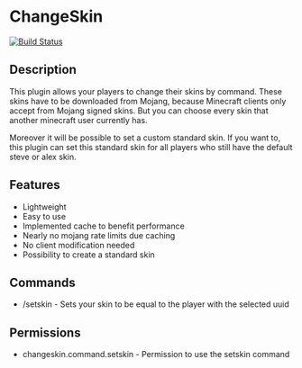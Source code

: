 # ChangeSkin

[![Build Status](https://travis-ci.org/games647/ChangeSkin.svg?branch=master)](https://travis-ci.org/games647/ChangeSkin)

## Description

This plugin allows your players to change their skins by command. These skins have to be downloaded from Mojang, because Minecraft clients only accept from Mojang signed skins. But you can choose every skin that another minecraft user currently has.

Moreover it will be possible to set a custom standard skin. If you want to, this plugin can set this standard skin for all players who still have the default steve or alex skin.

## Features

* Lightweight
* Easy to use
* Implemented cache to benefit performance
* Nearly no mojang rate limits due caching
* No client modification needed
* Possibility to create a standard skin

## Commands

* /setskin <uuid> - Sets your skin to be equal to the player with the selected uuid

## Permissions

* changeskin.command.setskin - Permission to use the setskin command